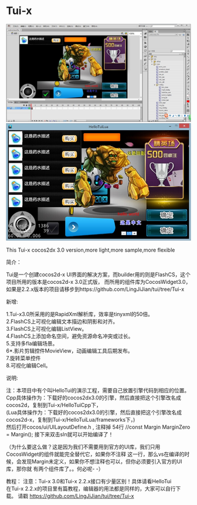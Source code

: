 Tui-x
=====

![](picture/pic1.jpg)
![](picture/pic2.jpg)

This Tui-x cocos2dx 3.0 version,more light,more sample,more flexible

简介：

Tui是一个创建cocos2d-x UI界面的解决方案，而builder用的则是FlashCS，这个项目所用的版本是cocos2d-x 3.0正式版，
而所用的组件库为CocosWidget3.0，如果是2.2.x版本的项目请移步到https://github.com/LingJiJian/tui/tree/Tui-x

新增:

1.Tui-x3.0所采用的是RapidXml解析库，效率是tinyxml的50倍。									
2.FlashCS上可视化编辑文本描边和阴影和对齐。												
3.FlashCS上可视化编辑ListView。														
4.FlashCS上添加命名空间，避免资源命名冲突或过长。											
5.支持多fla编辑场景。																		
6*.影片剪辑控件MovieView，动画编辑工具后期发布。	
7.旋转菜单控件		
8.可视化编辑Cell。								

说明:

注：本项目中有个叫HelloTui的演示工程，需要自己放置引擎代码到相应的位置。											
Cpp具体操作为：下载好的cocos2dx3.0的引擎，然后直接把这个引擎改名成cocos2d，复制到Tui-x/HelloTuiCpp下，				
(Lua具体操作为：下载好的cocos2dx3.0的引擎，然后直接把这个引擎改名成cocos2d-x，复制到Tui-x/HelloTuiLua/frameworks下，)		
然后打开cocos/ui/UILayoutDefine.h , 注释掉 54行 //const Margin MarginZero = Margin(); 
接下来双击sln就可以开始编译了！

（为什么要这么做？这是因为我们不需要用到官方的UI库，我们只用CocosWidget的组件就能完全替代它，如果你不注释
这一行，那么vs在编译的时候，会发现Margin未定义，如果你不想注释也可以，但你必须要引入官方的UI库，那你就
有两个组件库了。。何必呢- -）

教程：
注意：Tui-x 3.0和Tui-x 2.2.x接口有少量区别！具体请看HelloTui							
在Tui-x 2.2.x的项目里有篇教程，编辑器的用法都是同样的，大家可以自行下载。
请戳 https://github.com/LingJiJian/tui/tree/Tui-x